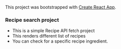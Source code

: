 This project was bootstrapped with [Create React App](https://github.com/facebook/create-react-app).

### Recipe search project

- This is a simple Recipe API fetch project
- This renders different list of recipes
- You can check for a specific recipe ingredient.

